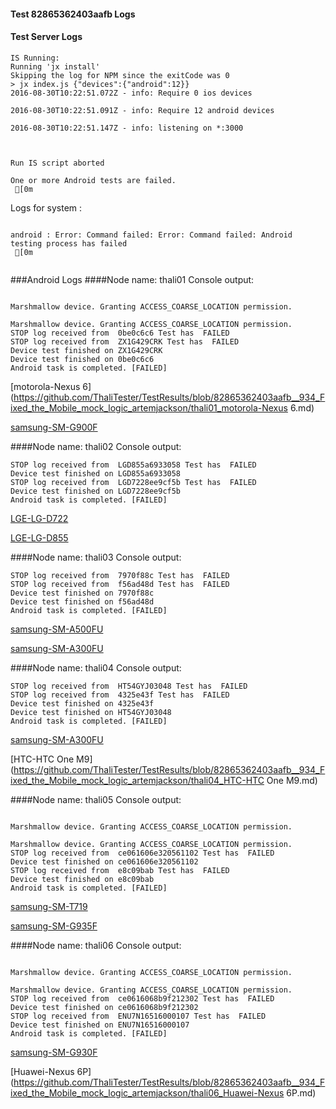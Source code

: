 #### Test 82865362403aafb Logs

#### Test Server Logs
```
IS Running:
Running 'jx install'
Skipping the log for NPM since the exitCode was 0
> jx index.js {"devices":{"android":12}}
2016-08-30T10:22:51.072Z - info: Require 0 ios devices

2016-08-30T10:22:51.091Z - info: Require 12 android devices

2016-08-30T10:22:51.147Z - info: listening on *:3000


 
Run IS script aborted
 
One or more Android tests are failed.
 [0m

```


Logs for system : 
```

android : Error: Command failed: Error: Command failed: Android testing process has failed
 [0m


```
###Android Logs
####Node name: thali01
Console output:
```

Marshmallow device. Granting ACCESS_COARSE_LOCATION permission.

Marshmallow device. Granting ACCESS_COARSE_LOCATION permission.
STOP log received from  0be0c6c6 Test has  FAILED
STOP log received from  ZX1G429CRK Test has  FAILED
Device test finished on ZX1G429CRK 
Device test finished on 0be0c6c6 
Android task is completed. [FAILED]
```
[motorola-Nexus 6](https://github.com/ThaliTester/TestResults/blob/82865362403aafb__934_Fixed_the_Mobile_mock_logic_artemjackson/thali01_motorola-Nexus 6.md)

[samsung-SM-G900F](https://github.com/ThaliTester/TestResults/blob/82865362403aafb__934_Fixed_the_Mobile_mock_logic_artemjackson/thali01_samsung-SM-G900F.md)

####Node name: thali02
Console output:
```
STOP log received from  LGD855a6933058 Test has  FAILED
Device test finished on LGD855a6933058 
STOP log received from  LGD7228ee9cf5b Test has  FAILED
Device test finished on LGD7228ee9cf5b 
Android task is completed. [FAILED]
```
[LGE-LG-D722](https://github.com/ThaliTester/TestResults/blob/82865362403aafb__934_Fixed_the_Mobile_mock_logic_artemjackson/thali02_LGE-LG-D722.md)

[LGE-LG-D855](https://github.com/ThaliTester/TestResults/blob/82865362403aafb__934_Fixed_the_Mobile_mock_logic_artemjackson/thali02_LGE-LG-D855.md)

####Node name: thali03
Console output:
```
STOP log received from  7970f88c Test has  FAILED
STOP log received from  f56ad48d Test has  FAILED
Device test finished on 7970f88c 
Device test finished on f56ad48d 
Android task is completed. [FAILED]
```
[samsung-SM-A500FU](https://github.com/ThaliTester/TestResults/blob/82865362403aafb__934_Fixed_the_Mobile_mock_logic_artemjackson/thali03_samsung-SM-A500FU.md)

[samsung-SM-A300FU](https://github.com/ThaliTester/TestResults/blob/82865362403aafb__934_Fixed_the_Mobile_mock_logic_artemjackson/thali03_samsung-SM-A300FU.md)

####Node name: thali04
Console output:
```
STOP log received from  HT54GYJ03048 Test has  FAILED
STOP log received from  4325e43f Test has  FAILED
Device test finished on 4325e43f 
Device test finished on HT54GYJ03048 
Android task is completed. [FAILED]
```
[samsung-SM-A300FU](https://github.com/ThaliTester/TestResults/blob/82865362403aafb__934_Fixed_the_Mobile_mock_logic_artemjackson/thali04_samsung-SM-A300FU.md)

[HTC-HTC One M9](https://github.com/ThaliTester/TestResults/blob/82865362403aafb__934_Fixed_the_Mobile_mock_logic_artemjackson/thali04_HTC-HTC One M9.md)

####Node name: thali05
Console output:
```

Marshmallow device. Granting ACCESS_COARSE_LOCATION permission.

Marshmallow device. Granting ACCESS_COARSE_LOCATION permission.
STOP log received from  ce061606e320561102 Test has  FAILED
Device test finished on ce061606e320561102 
STOP log received from  e8c09bab Test has  FAILED
Device test finished on e8c09bab 
Android task is completed. [FAILED]
```
[samsung-SM-T719](https://github.com/ThaliTester/TestResults/blob/82865362403aafb__934_Fixed_the_Mobile_mock_logic_artemjackson/thali05_samsung-SM-T719.md)

[samsung-SM-G935F](https://github.com/ThaliTester/TestResults/blob/82865362403aafb__934_Fixed_the_Mobile_mock_logic_artemjackson/thali05_samsung-SM-G935F.md)

####Node name: thali06
Console output:
```

Marshmallow device. Granting ACCESS_COARSE_LOCATION permission.

Marshmallow device. Granting ACCESS_COARSE_LOCATION permission.
STOP log received from  ce0616068b9f212302 Test has  FAILED
Device test finished on ce0616068b9f212302 
STOP log received from  ENU7N16516000107 Test has  FAILED
Device test finished on ENU7N16516000107 
Android task is completed. [FAILED]
```
[samsung-SM-G930F](https://github.com/ThaliTester/TestResults/blob/82865362403aafb__934_Fixed_the_Mobile_mock_logic_artemjackson/thali06_samsung-SM-G930F.md)

[Huawei-Nexus 6P](https://github.com/ThaliTester/TestResults/blob/82865362403aafb__934_Fixed_the_Mobile_mock_logic_artemjackson/thali06_Huawei-Nexus 6P.md)




